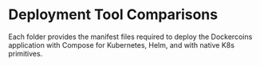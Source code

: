 # Deployment Tool Comparisons

Each folder provides the manifest files required to deploy the Dockercoins application with Compose for Kubernetes, Helm, and with native K8s primitives. 
